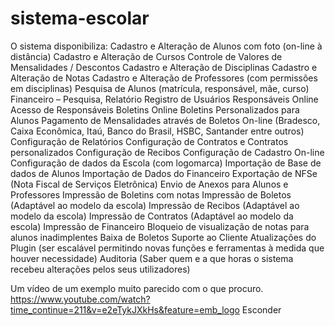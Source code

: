 # sistema-escolar

O sistema disponibiliza:
Cadastro e Alteração de Alunos com foto (on-line à distância)
Cadastro e Alteração de Cursos
Controle de Valores de Mensalidades / Descontos
Cadastro e Alteração de Disciplinas
Cadastro e Alteração de Notas
Cadastro e Alteração de Professores (com permissões em disciplinas)
Pesquisa de Alunos (matrícula, responsável, mãe, curso)
Financeiro – Pesquisa, Relatório
Registro de Usuários Responsáveis Online
Acesso de Responsáveis
Boletins Online
Boletins Personalizados para Alunos
Pagamento de Mensalidades através de Boletos On-line (Bradesco, Caixa Econômica, Itaú, Banco do Brasil, HSBC, Santander entre outros)
Configuração de Relatórios
Configuração de Contratos e Contratos personalizados
Configuração de Recibos
Configuração de Cadastro On-line
Configuração de dados da Escola (com logomarca)
Importação de Base de dados de Alunos
Importação de Dados do Financeiro
Exportação de NFSe (Nota Fiscal de Serviços Eletrônica)
Envio de Anexos para Alunos e Professores
Impressão de Boletins com notas
Impressão de Boletos (Adaptável ao modelo da escola)
Impressão de Recibos (Adaptável ao modelo da escola)
Impressão de Contratos (Adaptável ao modelo da escola)
Impressão de Financeiro
Bloqueio de visualização de notas para alunos inadimplentes
Baixa de Boletos
Suporte ao Cliente
Atualizações do Plugin (ser escalável permitindo novas funções e ferramentas à medida que houver necessidade)
Auditoria (Saber quem e a que horas o sistema recebeu alterações pelos seus utilizadores)

Um vídeo de um exemplo muito parecido com o que procuro.
https://www.youtube.com/watch?time_continue=211&v=e2eTykJXkHs&feature=emb_logo Esconder
